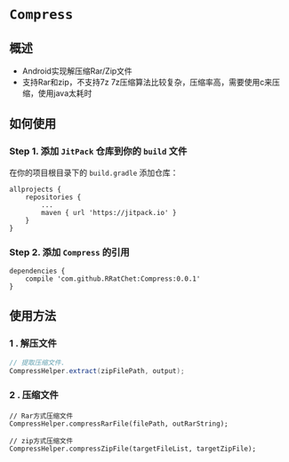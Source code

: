 # `Compress` 

## 概述 

 - Android实现解压缩Rar/Zip文件
 - 支持Rar和zip，不支持7z 7z压缩算法比较复杂，压缩率高，需要使用c来压缩，使用java太耗时

## 如何使用

### Step 1. 添加 `JitPack` 仓库到你的 `build` 文件

在你的项目根目录下的 `build.gradle` 添加仓库：

```
allprojects {
	repositories {
		...
		maven { url 'https://jitpack.io' }
	}
}	
```

### Step 2. 添加 `Compress` 的引用

```
dependencies {
	compile 'com.github.RRatChet:Compress:0.0.1'
}
```

## 使用方法

### 1 . 解压文件

```java
// 提取压缩文件.
CompressHelper.extract(zipFilePath, output);
```

### 2 . 压缩文件

```
// Rar方式压缩文件
CompressHelper.compressRarFile(filePath, outRarString);

// zip方式压缩文件
CompressHelper.compressZipFile(targetFileList, targetZipFile);
```






